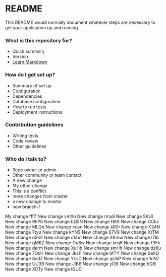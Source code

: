 # README #

This README would normally document whatever steps are necessary to get your application up and running.

### What is this repository for? ###

* Quick summary
* Version
* [Learn Markdown](https://bitbucket.org/tutorials/markdowndemo)

### How do I get set up? ###

* Summary of set up
* Configuration
* Dependencies
* Database configuration
* How to run tests
* Deployment instructions

### Contribution guidelines ###

* Writing tests
* Code review
* Other guidelines

### Who do I talk to? ###

* Repo owner or admin
* Other community or team contact
* A new change
* My other change
* This is a conflict
* more changes from master
* a new change to master
* new branch-1


My change
fff7
New change vmXo 
New change rmu8 
New change 5KUl 
New change 9hP6 
New change bQ5N 
New change f6tK 
New change CCkv 
New change MLQq 
New change eosn 
New change kR0r 
New change K24N 
New change 7tyu 
New change kYNS 
New change 67V9 
New change XrTM 
New change o5KE 
New change c14m 
New change XKmw 
New change I7Ib 
New change gMKZ 
New change Ou8w 
New change kmj6 
New change f3Fk 
New change derm 
New change XuHb 
New change smHh 
New change dz6u 
New change 7OsH 
New change JksF 
New change 6fTY 
New change SehQ 
New change 8cdZ 
New change YLsD 
New change qUbP 
New change 1cN7 
New change UU3B 
New change JIB6 
New change yI36 
New change hG6I 
New change XDTy 
New change lGUC 
